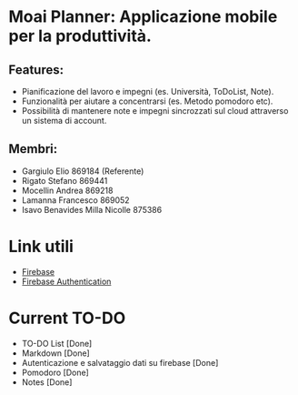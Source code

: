 # Moai Planner: Applicazione mobile per la produttività.

## Features:

- Pianificazione del lavoro e impegni (es. Università, ToDoList, Note).
- Funzionalità per aiutare a concentrarsi (es. Metodo pomodoro etc).
- Possibilità di mantenere note e impegni sincrozzati sul cloud attraverso un sistema di account.

## Membri:

- Gargiulo Elio 869184 (Referente)
- Rigato Stefano 869441
- Mocellin Andrea 869218
- Lamanna Francesco 869052
- Isavo Benavides Milla Nicolle 875386  

# Link utili
- [Firebase](https://firebase.google.com/docs/reference/kotlin/packages?authuser=1)
- [Firebase Authentication](https://firebase.google.com/docs/auth/android/start?authuser=1#kotlin+ktx_2)

# Current TO-DO
- TO-DO List [Done]
- Markdown [Done]
- Autenticazione e salvataggio dati su firebase [Done]
- Pomodoro [Done]
- Notes [Done]
